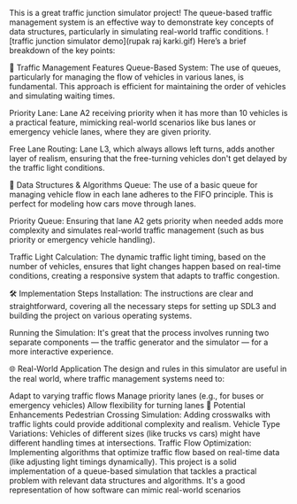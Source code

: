 This is a great traffic junction simulator project! The queue-based traffic management system is an effective way to demonstrate key concepts of data structures, particularly in simulating real-world traffic conditions.
![traffic junction simulator demo](rupak raj karki.gif)
Here’s a brief breakdown of the key points:

🚦 Traffic Management Features
Queue-Based System: The use of queues, particularly for managing the flow of vehicles in various lanes, is fundamental. This approach is efficient for maintaining the order of vehicles and simulating waiting times.

Priority Lane: Lane A2 receiving priority when it has more than 10 vehicles is a practical feature, mimicking real-world scenarios like bus lanes or emergency vehicle lanes, where they are given priority.

Free Lane Routing: Lane L3, which always allows left turns, adds another layer of realism, ensuring that the free-turning vehicles don't get delayed by the traffic light conditions.

🧠 Data Structures & Algorithms
Queue: The use of a basic queue for managing vehicle flow in each lane adheres to the FIFO principle. This is perfect for modeling how cars move through lanes.

Priority Queue: Ensuring that lane A2 gets priority when needed adds more complexity and simulates real-world traffic management (such as bus priority or emergency vehicle handling).

Traffic Light Calculation: The dynamic traffic light timing, based on the number of vehicles, ensures that light changes happen based on real-time conditions, creating a responsive system that adapts to traffic congestion.

🛠️ Implementation Steps
Installation: The instructions are clear and straightforward, covering all the necessary steps for setting up SDL3 and building the project on various operating systems.

Running the Simulation: It's great that the process involves running two separate components — the traffic generator and the simulator — for a more interactive experience.

🌐 Real-World Application
The design and rules in this simulator are useful in the real world, where traffic management systems need to:

Adapt to varying traffic flows
Manage priority lanes (e.g., for buses or emergency vehicles)
Allow flexibility for turning lanes
🔄 Potential Enhancements
Pedestrian Crossing Simulation: Adding crosswalks with traffic lights could provide additional complexity and realism.
Vehicle Type Variations: Vehicles of different sizes (like trucks vs cars) might have different handling times at intersections.
Traffic Flow Optimization: Implementing algorithms that optimize traffic flow based on real-time data (like adjusting light timings dynamically).
This project is a solid implementation of a queue-based simulation that tackles a practical problem with relevant data structures and algorithms. It's a good representation of how software can mimic real-world scenarios

